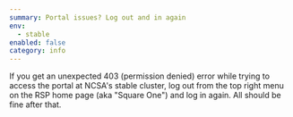 ```yaml
---
summary: Portal issues? Log out and in again
env:
  - stable
enabled: false
category: info
---
```


If you get an unexpected 403 (permission denied) error while trying to access the portal at NCSA's stable cluster, log out from the top right menu on the RSP home page (aka "Square One") and log in again.
All should be fine after that.
